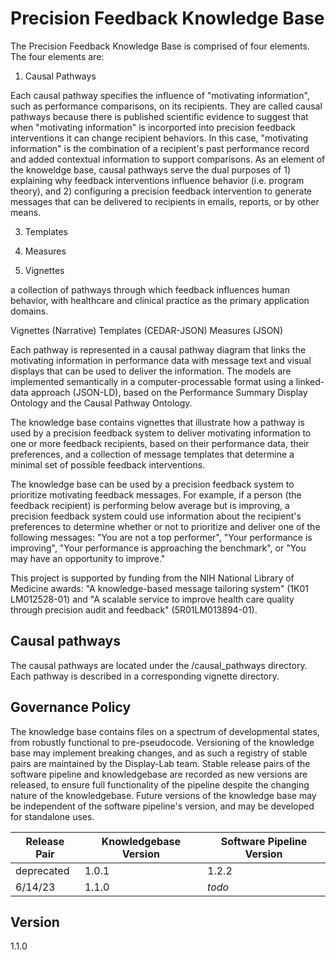 # Precision Feedback Knowledge Base

The Precision Feedback Knowledge Base is comprised of four elements. The four elements are:

1. Causal Pathways

Each causal pathway specifies the influence of "motivating information", such as performance comparisons, on its recipients. They are called causal pathways because there is published scientific evidence to suggest that when "motivating information" is incorported into precision feedback interventions it can change recipient behaviors. In this case, "motivating information" is the combination of a recipient's past performance record and added contextual information to support comparisons. As an element of the knoweldge base, causal pathways serve the dual purposes of 1) explaining why feedback interventions influence behavior (i.e. program theory), and 2) configuring a precision feedback intervention to generate messages that can be delivered to recipients in emails, reports, or by other means. 

3. Templates

4. Measures

5. Vignettes

   
a collection of pathways through which feedback influences human behavior, with healthcare and clinical practice as the primary application domains. 

Vignettes (Narrative)
Templates (CEDAR-JSON)
Measures (JSON)



Each pathway is represented in a causal pathway diagram that links the motivating information in performance data with message text and visual displays that can be used to deliver the information. The models are implemented semantically in a computer-processable format using a linked-data approach (JSON-LD), based on the Performance Summary Display Ontology and the Causal Pathway Ontology.

The knowledge base contains vignettes that illustrate how a pathway is used by a precision feedback system to deliver motivating information to one or more feedback recipients, based on their performance data, their preferences, and a collection of message templates that determine a minimal set of possible feedback interventions.
 
The knowledge base can be used by a precision feedback system to prioritize motivating feedback messages. For example, if a person (the feedback recipient) is performing below average but is improving, a precision feedback system could use information about the recipient's preferences to determine whether or not to prioritize and deliver one of the following messages: "You are not a top performer", "Your performance is improving", "Your performance is approaching the benchmark", or "You may have an opportunity to improve."

This project is supported by funding from the NIH National Library of Medicine awards: "A knowledge-based message tailoring system" (1K01 LM012528-01) and "A scalable service to improve health care quality through precision audit and feedback" (5R01LM013894-01).

## Causal pathways

The causal pathways are located under the /causal_pathways directory.
Each pathway is described in a corresponding vignette directory.

## Governance Policy
The knowledge base contains files on a spectrum of developmental states, from robustly functional to pre-pseudocode. Versioning of the knowledge base may implement breaking changes, and as such a registry of stable pairs are maintained by the Display-Lab team. Stable release pairs of the software pipeline and knowledgebase are recorded as new versions are released, to ensure full functionality of the pipeline despite the changing nature of the knowledgebase. Future versions of the knowledge base may be independent of the software pipeline's version, and may be developed for standalone uses.

|Release Pair| Knowledgebase Version | Software Pipeline Version | 
|-|-|-|
| deprecated | 1.0.1 | 1.2.2 |
| 6/14/23 | 1.1.0 | *todo* |

## Version
1.1.0




